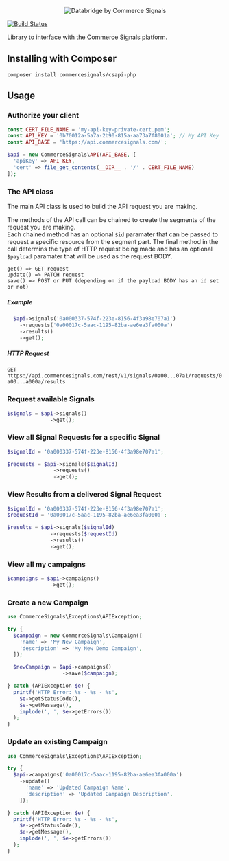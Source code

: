 <p align="center"><img src="https://s3.amazonaws.com/comsig-marketing/databridge-black-400.png" alt="Databridge by Commerce Signals"></p>


[![Build Status](https://travis-ci.org/commercesignals/csapi-php.svg?branch=master)](https://travis-ci.org/commercesignals/csapi-php)

Library to interface with the Commerce Signals platform.

## Installing with Composer

`composer install commercesignals/csapi-php`

## Usage

### Authorize your client

```php
const CERT_FILE_NAME = 'my-api-key-private-cert.pem';  
const API_KEY = '0b70012a-5a7a-2b90-815a-aa73a7f8001a'; // My API Key
const API_BASE = 'https://api.commercesignals.com/';

$api = new CommerceSignals\API(API_BASE, [
  'apiKey' => API_KEY,
  'cert' => file_get_contents(__DIR__ . '/' . CERT_FILE_NAME)
]);
```

### The API class
The main API class is used to build the API request you are making.

The methods of the API call can be chained to create the segments of the request you are making.  
Each chained method has an optional `$id` paramater that can be passed to request a specific resource from the segment part.
The final method in the call determins the type of HTTP request being made and has an optional `$payload` paramater that will be used as the request BODY.

```
get() => GET request
update() => PATCH request
save() => POST or PUT (depending on if the payload BODY has an id set or not)
```

##### Example
```php
  $api->signals('0a000337-574f-223e-8156-4f3a98e707a1')
    ->requests('0a00017c-5aac-1195-82ba-ae6ea3fa000a')
    ->results()
    ->get();
```
##### HTTP Request

`GET https://api.commercesignals.com/rest/v1/signals/0a00...07a1/requests/0a00...a000a/results`


### Request available Signals

```php
$signals = $api->signals()
              ->get();
```

### View all Signal Requests for a specific Signal

```php
$signalId = '0a000337-574f-223e-8156-4f3a98e707a1';

$requests = $api->signals($signalId)
               ->requests()
               ->get();
```

### View Results from a delivered Signal Request

```php
$signalId = '0a000337-574f-223e-8156-4f3a98e707a1';
$requestId = '0a00017c-5aac-1195-82ba-ae6ea3fa000a';

$results = $api->signals($signalId)
              ->requests($requestId)
              ->results()
              ->get();
```

### View all my campaigns

```php
$campaigns = $api->campaigns()
              ->get();
```

### Create a new Campaign

```php
use CommerceSignals\Exceptions\APIException;

try {
  $campaign = new CommerceSignals\Campaign([
    'name' => 'My New Campaign',
    'description' => 'My New Demo Campaign',
  ]);

  $newCampaign = $api->campaigns()
                  ->save($campaign);

} catch (APIException $e) {
  printf('HTTP Error: %s - %s - %s',
    $e->getStatusCode(),
    $e->getMessage(),
    implode(', ', $e->getErrors())
  );
}
```

### Update an existing Campaign

```php
use CommerceSignals\Exceptions\APIException;

try {
  $api->campaigns('0a00017c-5aac-1195-82ba-ae6ea3fa000a')
    ->update([
      'name' => 'Updated Campaign Name',
      'description' => 'Updated Campaign Description',
    ]);

} catch (APIException $e) {
  printf('HTTP Error: %s - %s - %s',
    $e->getStatusCode(),
    $e->getMessage(),
    implode(', ', $e->getErrors())
  );
}
```

